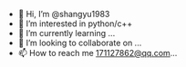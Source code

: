 - 👋 Hi, I’m @shangyu1983
- 👀 I’m interested in python/c++
- 🌱 I’m currently learning ...
- 💞️ I’m looking to collaborate on ...
- 📫 How to reach me 171127862@qq.com...

<!---
shangyu1983/shangyu1983 is a ✨ special ✨ repository because its `README.md` (this file) appears on your GitHub profile.
You can click the Preview link to take a look at your changes.
--->
